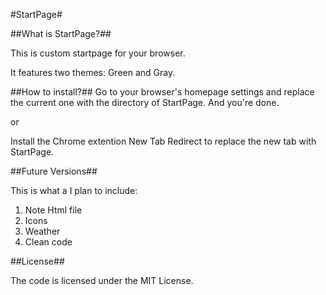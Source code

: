 #StartPage#

##What is StartPage?##

This is custom startpage for your browser.

It features two themes: Green and Gray.

##How to install?##
Go to your browser's homepage settings and replace the current one with the
directory of StartPage. And you're done.

or

Install the Chrome extention New Tab Redirect to replace the new tab with StartPage.

##Future Versions##

This is what a I plan to include:

1. Note Html file
2. Icons
3. Weather
4. Clean code

##License##

The code is licensed under the MIT License.


